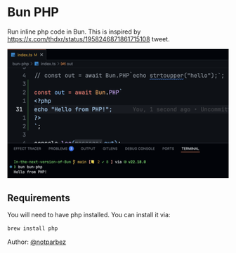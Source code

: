 # Bun PHP

Run inline php code in Bun. This is inspired by https://x.com/thdxr/status/1958246871861715108 tweet.

![php example](./example.png)

## Requirements

You will need to have php installed. You can install it via:

```sh
brew install php
```

Author: [@notparbez](https://x.com/notparbez)
